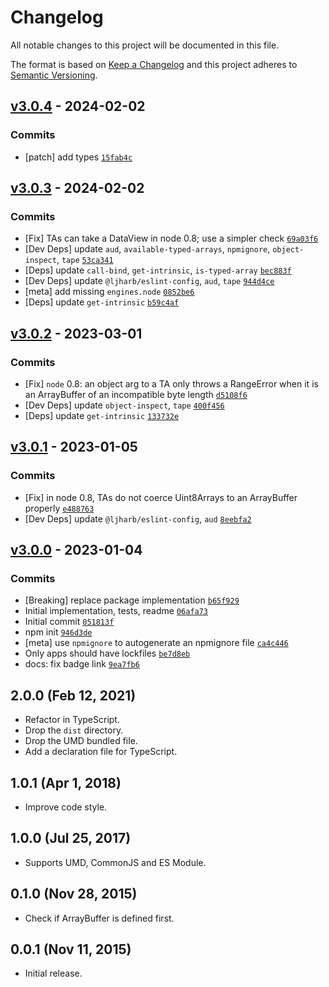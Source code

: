 # Changelog

All notable changes to this project will be documented in this file.

The format is based on [Keep a Changelog](https://keepachangelog.com/en/1.0.0/)
and this project adheres to [Semantic Versioning](https://semver.org/spec/v2.0.0.html).

## [v3.0.4](https://github.com/fengyuanchen/is-array-buffer/compare/v3.0.3...v3.0.4) - 2024-02-02

### Commits

- [patch] add types [`15fab4c`](https://github.com/fengyuanchen/is-array-buffer/commit/15fab4c68378904a12592969042e638dbc6be8e5)

## [v3.0.3](https://github.com/fengyuanchen/is-array-buffer/compare/v3.0.2...v3.0.3) - 2024-02-02

### Commits

- [Fix] TAs can take a DataView in node 0.8; use a simpler check [`69a03f6`](https://github.com/fengyuanchen/is-array-buffer/commit/69a03f671f892b724be1a899a3d90c981e7601c9)
- [Dev Deps] update `aud`, `available-typed-arrays`, `npmignore`, `object-inspect`, `tape` [`53ca341`](https://github.com/fengyuanchen/is-array-buffer/commit/53ca34182d2aab61e90e744ee47d01f6577b616e)
- [Deps] update `call-bind`, `get-intrinsic`, `is-typed-array` [`bec883f`](https://github.com/fengyuanchen/is-array-buffer/commit/bec883f31e83410a46927a843ded46ebffbbb1f6)
- [Dev Deps] update `@ljharb/eslint-config`, `aud`, `tape` [`944d4ce`](https://github.com/fengyuanchen/is-array-buffer/commit/944d4cea229ce29a0965665bf59df290c53ecbbb)
- [meta] add missing `engines.node` [`0852be6`](https://github.com/fengyuanchen/is-array-buffer/commit/0852be6f64188912d2383ff9b6a7cc12bd369006)
- [Deps] update `get-intrinsic` [`b59c4af`](https://github.com/fengyuanchen/is-array-buffer/commit/b59c4af432014649d6cd1f070cf6e9917e6ad524)

## [v3.0.2](https://github.com/fengyuanchen/is-array-buffer/compare/v3.0.1...v3.0.2) - 2023-03-01

### Commits

- [Fix] `node` 0.8: an object arg to a TA only throws a RangeError when it is an ArrayBuffer of an incompatible byte length [`d5108f6`](https://github.com/fengyuanchen/is-array-buffer/commit/d5108f6d06245e616b6c563995f214a38732243c)
- [Dev Deps] update `object-inspect`, `tape` [`400f456`](https://github.com/fengyuanchen/is-array-buffer/commit/400f4563ccbe27c7fbb485665352c76210bba9cb)
- [Deps] update `get-intrinsic` [`133732e`](https://github.com/fengyuanchen/is-array-buffer/commit/133732ec88f8dded1c705b758badc2240077a6d8)

## [v3.0.1](https://github.com/fengyuanchen/is-array-buffer/compare/v3.0.0...v3.0.1) - 2023-01-05

### Commits

- [Fix] in node 0.8, TAs do not coerce Uint8Arrays to an ArrayBuffer properly [`e488763`](https://github.com/fengyuanchen/is-array-buffer/commit/e48876346f446825dad619e55dcc830ed93f2853)
- [Dev Deps] update `@ljharb/eslint-config`, `aud` [`8eebfa2`](https://github.com/fengyuanchen/is-array-buffer/commit/8eebfa21881f3a9fa5094f8c486f00e496658ea9)

## [v3.0.0](https://github.com/fengyuanchen/is-array-buffer/compare/v2.0.0...v3.0.0) - 2023-01-04

### Commits

- [Breaking] replace package implementation [`b65f929`](https://github.com/fengyuanchen/is-array-buffer/commit/b65f929d856d2a42f043be0f5a0fc2e067370ed1)
- Initial implementation, tests, readme [`06afa73`](https://github.com/fengyuanchen/is-array-buffer/commit/06afa73e775960802ea9257cc6b4cdf768c72d3f)
- Initial commit [`051813f`](https://github.com/fengyuanchen/is-array-buffer/commit/051813f15e3cbf515e2447306761dd9c42819150)
- npm init [`946d3de`](https://github.com/fengyuanchen/is-array-buffer/commit/946d3de82b15471fb2c00a4a2a5a52eb0515eb04)
- [meta] use `npmignore` to autogenerate an npmignore file [`ca4c446`](https://github.com/fengyuanchen/is-array-buffer/commit/ca4c446f37daf5ab8cc590f2194574c2706561ed)
- Only apps should have lockfiles [`be7d8eb`](https://github.com/fengyuanchen/is-array-buffer/commit/be7d8eb09dc5033c04df85d7ba9a8714f4e54357)
- docs: fix badge link [`9ea7fb6`](https://github.com/fengyuanchen/is-array-buffer/commit/9ea7fb638e79f8938161b3b7370cb965d8e93a8b)

<!-- auto-changelog-above -->

## 2.0.0 (Feb 12, 2021)

- Refactor in TypeScript.
- Drop the `dist` directory.
- Drop the UMD bundled file.
- Add a declaration file for TypeScript.

## 1.0.1 (Apr 1, 2018)

- Improve code style.

## 1.0.0 (Jul 25, 2017)

- Supports UMD, CommonJS and ES Module.

## 0.1.0 (Nov 28, 2015)

- Check if ArrayBuffer is defined first.

## 0.0.1 (Nov 11, 2015)

- Initial release.
